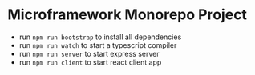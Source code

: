 # Microframework Monorepo Project

* run `npm run bootstrap` to install all dependencies
* run `npm run watch` to start a typescript compiler
* run `npm run server` to start express server
* run `npm run client` to start react client app